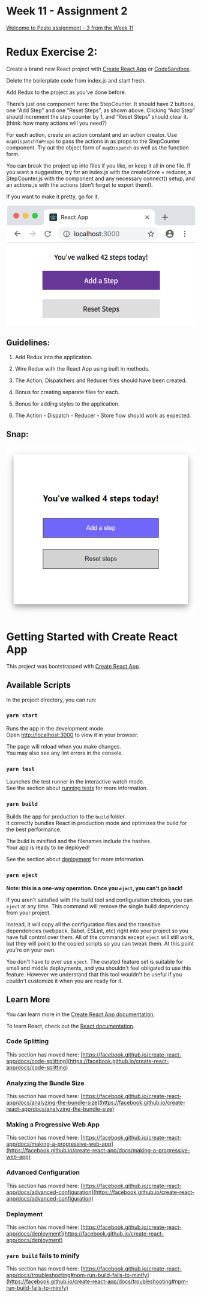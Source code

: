 # Week 11 - Assignment 2

[Welcome to Pesto assignment - 3 from the Week 11](https://pestotech.teachable.com/courses/1782350/lectures/40231475)

# Redux Exercise 2:

Create a brand new React project with [Create React App](https://github.com/facebook/create-react-app) or [CodeSandbox](https://codesandbox.io/s/new).

Delete the boilerplate code from index.js and start fresh.

Add Redux to the project as you’ve done before.

There’s just one component here: the StepCounter. It should have 2 buttons, one “Add Step” and one “Reset Steps”, as shown above. Clicking “Add Step” should increment the step counter by 1, and “Reset Steps” should clear it. (think: how many actions will you need?)

For each action, create an action constant and an action creator. Use `mapDispatchToProps` to pass the actions in as props to the StepCounter component. Try out the object form of `mapDispatch` as well as the function form.

You can break the project up into files if you like, or keep it all in one file. If you want a suggestion, try for an index.js with the createStore + reducer, a StepCounter.js with the component and any necessary connect() setup, and an actions.js with the actions (don’t forget to export them!).

If you want to make it pretty, go for it.

![Sample app](./src/assets/images/sample_app.PNG)

## Guidelines: 

1. Add Redux into the application.

2. Wire Redux with the React App using built in methods.

3. The Action, Dispatchers and Reducer files should have been created.

4. Bonus for creating separate files for each.

5. Bonus for adding styles to the application.

6. The Action - Dispatch - Reducer - Store flow should work as expected.

## Snap:

![Snap](./src/assets/images/screenshot.PNG)

# Getting Started with Create React App

This project was bootstrapped with [Create React App](https://github.com/facebook/create-react-app).

## Available Scripts

In the project directory, you can run:

### `yarn start`

Runs the app in the development mode.\
Open [http://localhost:3000](http://localhost:3000) to view it in your browser.

The page will reload when you make changes.\
You may also see any lint errors in the console.

### `yarn test`

Launches the test runner in the interactive watch mode.\
See the section about [running tests](https://facebook.github.io/create-react-app/docs/running-tests) for more information.

### `yarn build`

Builds the app for production to the `build` folder.\
It correctly bundles React in production mode and optimizes the build for the best performance.

The build is minified and the filenames include the hashes.\
Your app is ready to be deployed!

See the section about [deployment](https://facebook.github.io/create-react-app/docs/deployment) for more information.

### `yarn eject`

**Note: this is a one-way operation. Once you `eject`, you can't go back!**

If you aren't satisfied with the build tool and configuration choices, you can `eject` at any time. This command will remove the single build dependency from your project.

Instead, it will copy all the configuration files and the transitive dependencies (webpack, Babel, ESLint, etc) right into your project so you have full control over them. All of the commands except `eject` will still work, but they will point to the copied scripts so you can tweak them. At this point you're on your own.

You don't have to ever use `eject`. The curated feature set is suitable for small and middle deployments, and you shouldn't feel obligated to use this feature. However we understand that this tool wouldn't be useful if you couldn't customize it when you are ready for it.

## Learn More

You can learn more in the [Create React App documentation](https://facebook.github.io/create-react-app/docs/getting-started).

To learn React, check out the [React documentation](https://reactjs.org/).

### Code Splitting

This section has moved here: [https://facebook.github.io/create-react-app/docs/code-splitting](https://facebook.github.io/create-react-app/docs/code-splitting)

### Analyzing the Bundle Size

This section has moved here: [https://facebook.github.io/create-react-app/docs/analyzing-the-bundle-size](https://facebook.github.io/create-react-app/docs/analyzing-the-bundle-size)

### Making a Progressive Web App

This section has moved here: [https://facebook.github.io/create-react-app/docs/making-a-progressive-web-app](https://facebook.github.io/create-react-app/docs/making-a-progressive-web-app)

### Advanced Configuration

This section has moved here: [https://facebook.github.io/create-react-app/docs/advanced-configuration](https://facebook.github.io/create-react-app/docs/advanced-configuration)

### Deployment

This section has moved here: [https://facebook.github.io/create-react-app/docs/deployment](https://facebook.github.io/create-react-app/docs/deployment)

### `yarn build` fails to minify

This section has moved here: [https://facebook.github.io/create-react-app/docs/troubleshooting#npm-run-build-fails-to-minify](https://facebook.github.io/create-react-app/docs/troubleshooting#npm-run-build-fails-to-minify)
